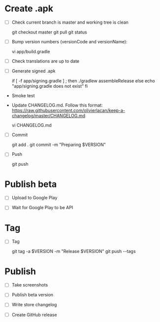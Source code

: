 # Create .apk

- [ ] Check current branch is master and working tree is clean

    git checkout master
    git pull
    git status

- [ ] Bump version numbers (versionCode and versionName):

    vi app/build.gradle

- [ ] Check translations are up to date

- [ ] Generate signed .apk

    if [ -f app/signing.gradle ] ; then
        ./gradlew assembleRelease
    else
        echo "app/signing.gradle does not exist"
    fi

- Smoke test

- Update CHANGELOG.md. Follow this format: <https://raw.githubusercontent.com/olivierlacan/keep-a-changelog/master/CHANGELOG.md>

    vi CHANGELOG.md

- [ ] Commit

    git add .
    git commit -m "Preparing $VERSION"

- [ ] Push

    git push

# Publish beta

- [ ] Upload to Google Play

- [ ] Wait for Google Play to be API

# Tag

- [ ] Tag

    git tag -a $VERSION -m "Release $VERSION"
    git push --tags

# Publish

- [ ] Take screenshots

- [ ] Publish beta version

- [ ] Write store changelog

- [ ] Create GitHub release
